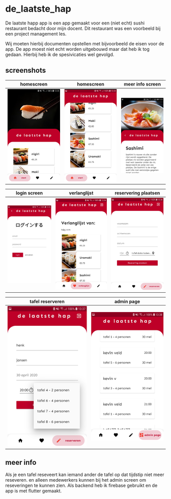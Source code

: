 # de_laatste_hap
De laatste happ app is een app gemaakt voor een (niet echt) sushi restaurant bedacht door mijn docent.
Dit restaurant was een voorbeeld bij een project management les.

Wij moeten hierbij documenten opstellen met bijvoorbeeld de eisen voor de app.
De app moest niet echt worden uitgebouwd maar dat heb ik tog gedaan.
Hierbij heb ik de spesivicaties wel gevolgd.

## screenshots

homescreen | homescreen |meer info screen
:----------:|:---------:|:--------:|
![](https://github.com/kevinveld2001/de_laatste_hap/blob/master/screenshot/Screenshot_20200419-133515.jpg) | ![](https://github.com/kevinveld2001/de_laatste_hap/blob/master/screenshot/Screenshot_20200419-133524.jpg) | ![](https://raw.githubusercontent.com/kevinveld2001/de_laatste_hap/master/screenshot/Screenshot_20200419-133531.jpg)

login screen | verlanglijst | reservering plaatsen
:--------:|:-------:|:------:
![](https://raw.githubusercontent.com/kevinveld2001/de_laatste_hap/master/screenshot/Screenshot_20200419-133544.jpg)|![](https://github.com/kevinveld2001/de_laatste_hap/blob/master/screenshot/Screenshot_20200419-133637.jpg?raw=true)|![](https://github.com/kevinveld2001/de_laatste_hap/blob/master/screenshot/Screenshot_20200419-133647.jpg?raw=true)

tafel reserveren | admin page
:-----:|:-----:
![](https://github.com/kevinveld2001/de_laatste_hap/blob/master/screenshot/Screenshot_20200419-133743.jpg?raw=true)|![](https://github.com/kevinveld2001/de_laatste_hap/blob/master/screenshot/Screenshot_20200419-133814.jpg?raw=true)

## meer info
Als je een tafel reseveert kan iemand ander de tafel op dat tijdstip niet meer reseveren. en alleen medewerkers kunnen bij het admin screen om reseveringen te kunnen zien.
Als backend heb ik firebase gebruikt en de app is met flutter gemaakt.


